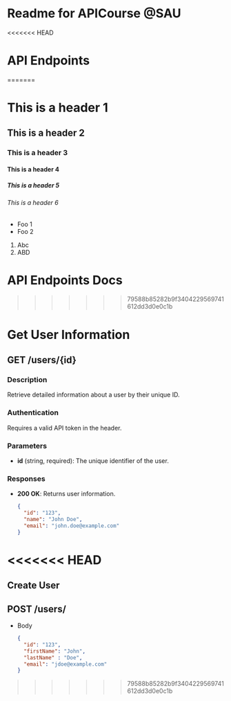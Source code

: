 # Readme for APICourse @SAU

<<<<<<< HEAD
# API Endpoints
=======
# This is a header 1
## This is a header 2
### This is a header 3
#### This is a header 4
##### This is a header 5
###### This is a header 6

* Foo 1
* Foo 2

1) Abc
2) ABD

# API Endpoints Docs
>>>>>>> 79588b85282b9f3404229569741612dd3d0e0c1b

# Get User Information

## GET /users/{id}

### Description

Retrieve detailed information about a user by their unique ID.

### Authentication

Requires a valid API token in the header.

### Parameters

- **id** (string, required): The unique identifier of the user.

### Responses

- **200 OK**: Returns user information.
  ```json
  {
    "id": "123",
    "name": "John Doe",
    "email": "john.doe@example.com"
  }
  ```
<<<<<<< HEAD
=======

## Create User

## POST /users/

- Body
  ```json
  {
    "id": "123",
    "firstName": "John",
    "lastName" : "Doe",
    "email": "jdoe@example.com"
  }
  ```
>>>>>>> 79588b85282b9f3404229569741612dd3d0e0c1b
